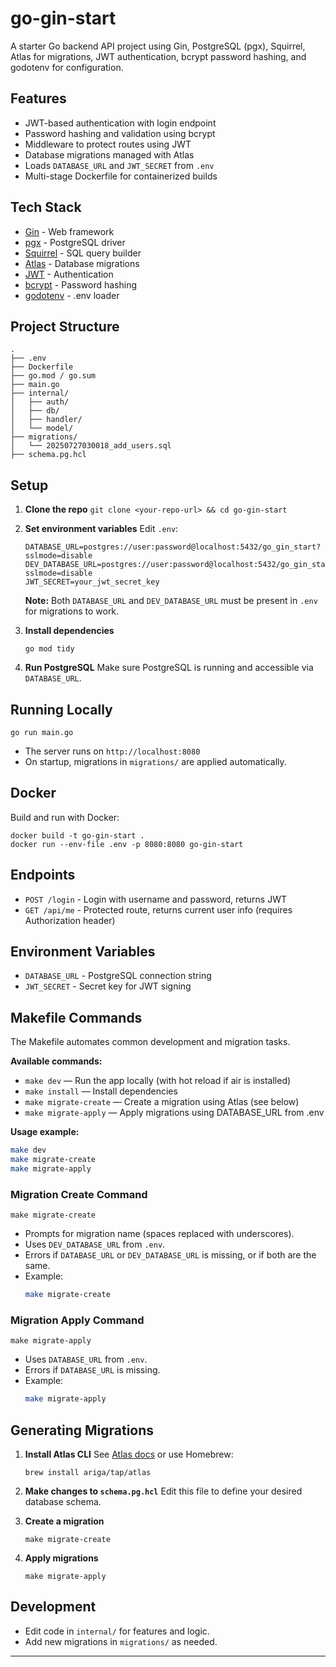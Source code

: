 # go-gin-start

A starter Go backend API project using Gin, PostgreSQL (pgx), Squirrel, Atlas for migrations, JWT authentication, bcrypt password hashing, and godotenv for configuration.

## Features

- JWT-based authentication with login endpoint
- Password hashing and validation using bcrypt
- Middleware to protect routes using JWT
- Database migrations managed with Atlas
- Loads `DATABASE_URL` and `JWT_SECRET` from `.env`
- Multi-stage Dockerfile for containerized builds

## Tech Stack

- [Gin](https://github.com/gin-gonic/gin) - Web framework
- [pgx](https://github.com/jackc/pgx) - PostgreSQL driver
- [Squirrel](https://github.com/Masterminds/squirrel) - SQL query builder
- [Atlas](https://atlasgo.io/) - Database migrations
- [JWT](https://github.com/golang-jwt/jwt) - Authentication
- [bcrypt](https://pkg.go.dev/golang.org/x/crypto/bcrypt) - Password hashing
- [godotenv](https://github.com/joho/godotenv) - .env loader

## Project Structure

```
.
├── .env
├── Dockerfile
├── go.mod / go.sum
├── main.go
├── internal/
│   ├── auth/
│   ├── db/
│   ├── handler/
│   └── model/
├── migrations/
│   └── 20250727030018_add_users.sql
├── schema.pg.hcl
```

## Setup

1. **Clone the repo**
   `git clone <your-repo-url> && cd go-gin-start`

2. **Set environment variables**
   Edit `.env`:

   ```
   DATABASE_URL=postgres://user:password@localhost:5432/go_gin_start?sslmode=disable
   DEV_DATABASE_URL=postgres://user:password@localhost:5432/go_gin_start_dev?sslmode=disable
   JWT_SECRET=your_jwt_secret_key
   ```

   **Note:** Both `DATABASE_URL` and `DEV_DATABASE_URL` must be present in `.env` for migrations to work.

3. **Install dependencies**

   ```
   go mod tidy
   ```

4. **Run PostgreSQL**
   Make sure PostgreSQL is running and accessible via `DATABASE_URL`.

## Running Locally

```
go run main.go
```

- The server runs on `http://localhost:8080`
- On startup, migrations in `migrations/` are applied automatically.

## Docker

Build and run with Docker:

```
docker build -t go-gin-start .
docker run --env-file .env -p 8080:8080 go-gin-start
```

## Endpoints

- `POST /login` - Login with username and password, returns JWT
- `GET /api/me` - Protected route, returns current user info (requires Authorization header)

## Environment Variables

- `DATABASE_URL` - PostgreSQL connection string
- `JWT_SECRET` - Secret key for JWT signing

## Makefile Commands

The Makefile automates common development and migration tasks.

**Available commands:**

- `make dev` — Run the app locally (with hot reload if air is installed)
- `make install` — Install dependencies
- `make migrate-create` — Create a migration using Atlas (see below)
- `make migrate-apply` — Apply migrations using DATABASE_URL from .env

**Usage example:**

```sh
make dev
make migrate-create
make migrate-apply
```

### Migration Create Command

`make migrate-create`

- Prompts for migration name (spaces replaced with underscores).
- Uses `DEV_DATABASE_URL` from `.env`.
- Errors if `DATABASE_URL` or `DEV_DATABASE_URL` is missing, or if both are the same.
- Example:
  ```sh
  make migrate-create
  ```

### Migration Apply Command

`make migrate-apply`

- Uses `DATABASE_URL` from `.env`.
- Errors if `DATABASE_URL` is missing.
- Example:
  ```sh
  make migrate-apply
  ```

## Generating Migrations

1. **Install Atlas CLI**
   See [Atlas docs](https://atlasgo.io/getting-started/) or use Homebrew:

   ```
   brew install ariga/tap/atlas
   ```

2. **Make changes to `schema.pg.hcl`**
   Edit this file to define your desired database schema.

3. **Create a migration**

   ```
   make migrate-create
   ```

4. **Apply migrations**
   ```
   make migrate-apply
   ```

## Development

- Edit code in `internal/` for features and logic.
- Add new migrations in `migrations/` as needed.

---
